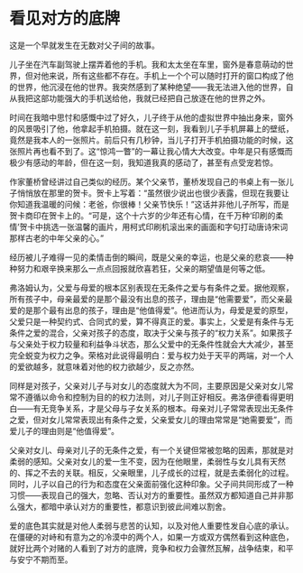 # 看见对方的底牌

这是一个早就发生在无数对父子间的故事。 

儿子坐在汽车副驾驶上摆弄着他的手机。我和太太坐在车里，窗外是春意萌动的世界，但对他来说，所有这些都不存在。手机上一个个可以随时打开的窗口构成了他的世界，他沉浸在他的世界。我突然感到了某种绝望——我无法进入他的世界，自从我把这部功能强大的手机送给他，我就已经把自己放逐在他的世界之外。 

时间在我暗中思忖和感慨中过了好久，儿子终于从他的虚拟世界中抽出身来，窗外的风景吸引了他，他拿起手机拍摄。就在这一刻，我看到儿子手机屏幕上的壁纸，竟然是我本人的一张照片。前后只有几秒钟，当儿子打开手机拍摄功能的时候，这张照片再也看不到了。这“惊鸿一瞥”的一幕让我心情大大改变。中年是只有感慨而极少有感动的年龄，但在这一刻，我知道我真的感动了，甚至有点受宠若惊。 

作家董桥曾经讲过自己类似的经历。某个父亲节，董桥发现自己的书桌上有一张儿子悄悄放在那里的贺卡。贺卡上写着：“虽然很少说出也很少表露，但现在我要让你知道我温暖的问候：老爸，你很棒！父亲节快乐！”这话并非他儿子所写，而是贺卡商印在贺卡上的。“可是，这个十六岁的少年还有心情，在千万种‘印刷的柔情’贺卡中挑选一张温馨的画片，用柯式印刷机滚出来的画面和字句打动唐诗宋词那样古老的中年父亲的心。” 

经历被儿子难得一见的柔情击倒的瞬间，既是父亲的幸运，也是父亲的悲哀——种种努力和艰辛换来那么一点点回报就欣喜若狂，父亲的期望值是何等之低。 

弗洛姆认为，父爱与母爱的根本区别表现在无条件之爱与有条件之爱。据他观察，所有孩子中，母亲最爱的是那个最没有出息的孩子，理由是“他需要爱”，而父亲最爱的是那个最有出息的孩子，理由是“他值得爱”。他进而认为，母爱是爱的原型，父爱只是一种契约式、合同式的爱，算不得真正的爱。事实上，父爱是有条件与无条件之爱的混合，父亲对孩子的态度，取决于父亲与孩子的“权力关系”。如果孩子与父亲处于权力较量和利益争斗状态，那么父爱中的无条件性就会大大减少，甚至完全蜕变为权力之争。荣格对此说得最明白：爱与权力处于天平的两端，对一个人的爱欲越多，就意味着对他的权力欲越少，反之亦然。 

同样是对孩子，父亲对儿子与对女儿的态度就大为不同，主要原因是父亲对女儿常常不遵循以命令和控制为目的的权力法则，对儿子则正好相反。弗洛伊德看得更明白——有无竞争关系，才是父母与子女关系的根本。母亲对儿子常常表现出无条件之爱，但对女儿常常表现出有条件之爱，父亲爱女儿的理由常常是“她需要爱”，而爱儿子的理由则是“他值得爱”。 

父亲对女儿、母亲对儿子的无条件之爱，有一个关键但常被忽略的因素，那就是对柔弱的感知。父亲对女儿的爱一生不变，因为在他眼里，柔弱性与女儿具有天然的、挥之不去的关联。相反，父亲眼里，儿子成长的过程，就是去柔弱化的过程。同时，儿子以自己的行为和态度在父亲面前强化这种印象。父子间共同形成了一种习惯——表现自己的强大，忽略、否认对方的重要性。虽然双方都知道自己并非那么强大，都暗中承认对方的重要性，都意识到彼此间难以割舍。 

爱的底色其实就是对他人柔弱与悲苦的认知，以及对他人重要性发自心底的承认。在僵硬的对峙和有意为之的冷漠中的两个人，如果一方或双方偶然看到这种底色，就好比两个对赌的人看到了对方的底牌，竞争和权力会骤然瓦解，战争结束，和平与安宁不期而至。